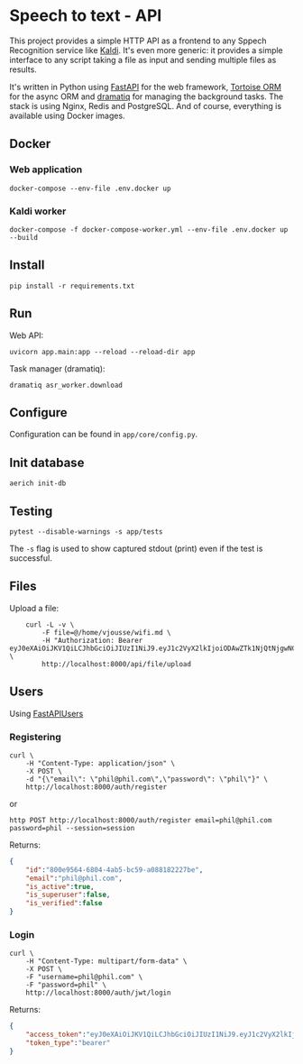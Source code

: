 # Speech to text - API

This project provides a simple HTTP API as a frontend to any Sppech Recognition service like [Kaldi](https://kaldi-asr.org). It's even more generic: it provides a simple interface to any script taking a file as input and sending multiple files as results.

It's written in Python using [FastAPI](https://fastapi.tiangolo.com/) for the web framework, [Tortoise ORM](https://tortoise-orm.readthedocs.io/en/latest/) for the async ORM and [dramatiq](https://dramatiq.io/) for managing the background tasks. The stack is using Nginx, Redis and PostgreSQL. And of course, everything is available using Docker images.

## Docker

### Web application

    docker-compose --env-file .env.docker up

### Kaldi worker

    docker-compose -f docker-compose-worker.yml --env-file .env.docker up --build

## Install

    pip install -r requirements.txt

## Run

Web API:

    uvicorn app.main:app --reload --reload-dir app

Task manager (dramatiq):

    dramatiq asr_worker.download

## Configure

Configuration can be found in `app/core/config.py`.

## Init database

    aerich init-db

## Testing

    pytest --disable-warnings -s app/tests

The `-s` flag is used to show captured stdout (print) even if the test is successful.

## Files

Upload a file:


        curl -L -v \
            -F file=@/home/vjousse/wifi.md \
            -H "Authorization: Bearer eyJ0eXAiOiJKV1QiLCJhbGciOiJIUzI1NiJ9.eyJ1c2VyX2lkIjoiODAwZTk1NjQtNjgwNC00YWI1LWJjNTktYTA4ODE4MjIyN2JlIiwiYXVkIjpbImZhc3RhcGktdXNlcnM6YXV0aCJdLCJleHAiOjE2MzA1MDU5ODN9.W6eq5DZMteTSHMZ1bxlqGaBsQTyqpCSYPSTdJcK3C04" \
            http://localhost:8000/api/file/upload

## Users

Using [FastAPIUsers](https://fastapi-users.github.io/fastapi-users/usage/flow/)

### Registering

    curl \
        -H "Content-Type: application/json" \
        -X POST \
        -d "{\"email\": \"phil@phil.com\",\"password\": \"phil\"}" \
        http://localhost:8000/auth/register

or

    http POST http://localhost:8000/auth/register email=phil@phil.com password=phil --session=session

Returns:

```json
{
    "id":"800e9564-6804-4ab5-bc59-a088182227be",
    "email":"phil@phil.com",
    "is_active":true,
    "is_superuser":false,
    "is_verified":false
}
```

### Login

    curl \
        -H "Content-Type: multipart/form-data" \
        -X POST \
        -F "username=phil@phil.com" \
        -F "password=phil" \
        http://localhost:8000/auth/jwt/login

Returns:

```json
{
    "access_token":"eyJ0eXAiOiJKV1QiLCJhbGciOiJIUzI1NiJ9.eyJ1c2VyX2lkIjoiODAwZTk1NjQtNjgwNC00YWI1LWJjNTktYTA4ODE4MjIyN2JlIiwiYXVkIjpbImZhc3RhcGktdXNlcnM6YXV0aCJdLCJleHAiOjE2MzAxMzk5OTJ9.w-ZWpm51fyybFivmKjun3qbXuqwXCgYyxGbPD1yhIr4",
    "token_type":"bearer"
}
```
